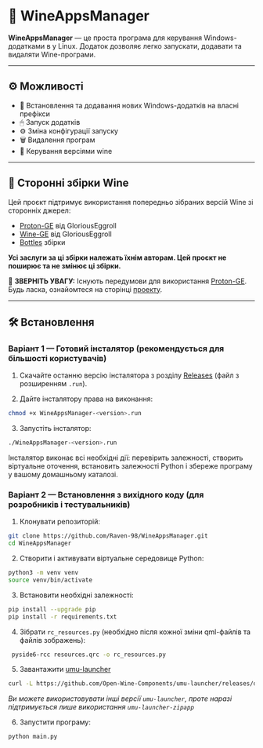 # 🍷 WineAppsManager

**WineAppsManager** — це проста програма для керування Windows-додатками в у Linux. Додаток дозволяє легко запускати, додавати та видаляти Wine-програми.

---

## ⚙️ Можливості

- 📂  Встановлення та додавання нових Windows-додатків на власні префікси
- 🖱 Запуск додатків
- ⚙️ Зміна конфігурації запуску
- 🗑 Видалення програм
- 🍷 Керування версіями wine

---

## 🍷 Сторонні збірки Wine

Цей проєкт підтримує використання попередньо зібраних версій Wine зі сторонніх джерел:

- [Proton-GE](https://github.com/GloriousEggroll/proton-ge-custom) від GloriousEggroll
- [Wine-GE](https://github.com/GloriousEggroll/wine-ge-custom) від GloriousEggroll
- [Bottles](https://github.com/bottlesdevs/wine) збірки

**Усі заслуги за ці збірки належать їхнім авторам. Цей проєкт не поширює та не змінює ці збірки.**

📌 **ЗВЕРНІТЬ УВАГУ:** Існують передумови для використання [Proton-GE](https://github.com/GloriousEggroll/proton-ge-custom). Будь ласка, ознайомтеся на сторінці [проекту](https://github.com/GloriousEggroll/proton-ge-custom/blob/master/README.md#installation).

---

## 🛠 Встановлення

### Варіант 1 — Готовий інсталятор (рекомендується для більшості користувачів)

1. Скачайте останню версію інсталятора з розділу [Releases](https://github.com/Raven-98/WineAppsManager/releases) (файл з розширенням `.run`).

2. Дайте інсталятору права на виконання:

```bash
chmod +x WineAppsManager-<version>.run
```
3. Запустіть інсталятор:

```bash
./WineAppsManager-<version>.run
```

Інсталятор виконає всі необхідні дії: перевірить залежності, створить віртуальне оточення, встановить залежності Python і збереже програму у вашому домашньому каталозі.

### Варіант 2 — Встановлення з вихідного коду (для розробників і тестувальників)

1. Клонувати репозиторій:

```bash
git clone https://github.com/Raven-98/WineAppsManager.git
cd WineAppsManager
```

2. Створити і активувати віртуальне середовище Python:

```bash
python3 -m venv venv
source venv/bin/activate
```

3. Встановити необхідні залежності:

```bash
pip install --upgrade pip
pip install -r requirements.txt
```

4. Зібрати `rc_resources.py` (необхідно після кожної зміни qml-файлів та файлів зображень):

```bash
 pyside6-rcc resources.qrc -o rc_resources.py 
```
5. Завантажити [umu-launcher](https://github.com/Open-Wine-Components/umu-launcher)

```bash
curl -L https://github.com/Open-Wine-Components/umu-launcher/releases/download/1.2.6/umu-launcher-1.2.6-zipapp.tar | tar -xf - && mv umu/umu-run ./umu-run && rm -rf umu
```
*Ви можете використовувати інші версії `umu-launcher`, проте наразі підтримується лише використання `umu-launcher-zipapp`*

6. Запустити програму:

```bash
python main.py
```


